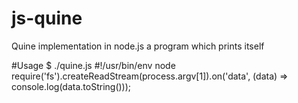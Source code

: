 # js-quine
Quine implementation in node.js a program which prints itself

#Usage
$ ./quine.js
\#!/usr/bin/env node
require('fs').createReadStream(process.argv[1]).on('data', (data) => console.log(data.toString()));
